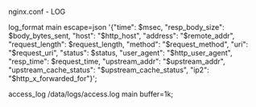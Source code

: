 nginx.conf - LOG


log_format main escape=json '{"time": $msec, "resp_body_size": $body_bytes_sent, "host": "$http_host", "address": "$remote_addr", "request_length": $request_length, "method": "$request_method", "uri": "$request_uri", "status": $status,  "user_agent": "$http_user_agent", "resp_time": $request_time, "upstream_addr": "$upstream_addr", "upstream_cache_status": "$upstream_cache_status", "ip2": "$http_x_forwarded_for"}';

access_log /data/logs/access.log main buffer=1k;

